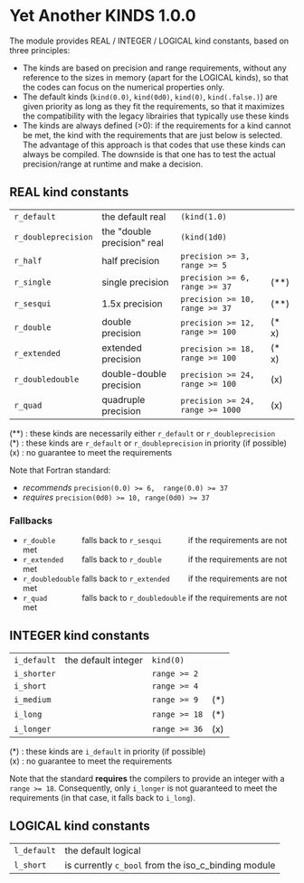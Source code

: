 # Yet Another KINDS 1.0.0

The module provides REAL / INTEGER / LOGICAL kind constants, based on three principles:
- The kinds are based on precision and range requirements, without any reference
  to the sizes in memory (apart for the LOGICAL kinds), so that the codes can focus
  on the numerical properties only.
- The default kinds (`kind(0.0)`, `kind(0d0)`, `kind(0)`, `kind(.false.)`) are given priority
  as long as they fit the requirements, so that it maximizes the compatibility with the
  legacy librairies that typically use these kinds
- The kinds are always defined (>0): if the requirements for a kind cannot be
  met, the kind with the requirements that are just below is selected.  
  The advantage of this approach is that codes that use these kinds can always 
  be compiled. The downside is that one has to test the actual precision/range at 
  runtime and make a decision.

## REAL kind constants
|                     |                             |                                  |      |
|---------------------|-----------------------------|----------------------------------|------|
| `r_default`         | the default real            | `(kind(1.0)`                     |      |
| `r_doubleprecision` | the "double precision" real | `(kind(1d0)`                     |      |
| `r_half`            | half precision              | `precision >= 3,  range >= 5`    |      |    
| `r_single`          | single precision            | `precision >= 6,  range >= 37`   | (**) |
| `r_sesqui`          | 1.5x precision              | `precision >= 10, range >= 37`   | (**) |
| `r_double`          | double precision            | `precision >= 12, range >= 100`  | (* x)|
| `r_extended`        | extended precision          | `precision >= 18, range >= 100`  | (* x)|
| `r_doubledouble`    | double-double precision     | `precision >= 24, range >= 100`  |   (x)|
| `r_quad`            | quadruple precision         | `precision >= 24, range >= 1000` |   (x)|

(**) : these kinds are necessarily either `r_default` or `r_doubleprecision`  
(*) : these kinds are `r_default` or `r_doubleprecision` in priority (if possible)  
(x) : no guarantee to meet the requirements

Note that Fortran standard:
- *recommends* `precision(0.0) >= 6,  range(0.0) >= 37`
- *requires*   `precision(0d0) >= 10, range(0d0) >= 37`

### Fallbacks
- `r_double      ` falls back to `r_sesqui      ` if the requirements are not met
- `r_extended    ` falls back to `r_double      ` if the requirements are not met
- `r_doubledouble` falls back to `r_extended    ` if the requirements are not met
- `r_quad        ` falls back to `r_doubledouble` if the requirements are not met
 
## INTEGER kind constants
|                   |                             |                                |      |
|-------------------|-----------------------------|--------------------------------|------|
| `i_default`       | the default integer         | `kind(0)`                      |      |
| `i_shorter`       |                             | `range >= 2`                   |      |
| `i_short`         |                             | `range >= 4`                   |      |
| `i_medium`        |                             | `range >= 9`                   | (*)  |    
| `i_long`          |                             | `range >= 18`                  | (*)  |  
| `i_longer`        |                             | `range >= 36`                  | (x)  |  

(*) : these kinds are `i_default` in priority (if possible)  
(x) : no guarantee to meet the requirements

Note that the standard **requires** the compilers to provide an integer with a `range >= 18`.
Consequently, only `i_longer` is not guaranteed to meet the requirements (in that case, 
it falls back to `i_long`).

## LOGICAL kind constants
|                     |                                                     | 
|---------------------|-----------------------------------------------------|
| `l_default`         | the default logical                                 |
| `l_short`           | is currently `c_bool` from the iso_c_binding module |
